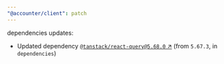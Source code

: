 ```yaml
---
"@accounter/client": patch
---
```

dependencies updates:
  - Updated dependency [`@tanstack/react-query@5.68.0` ↗︎](https://www.npmjs.com/package/@tanstack/react-query/v/5.68.0) (from `5.67.3`, in `dependencies`)
